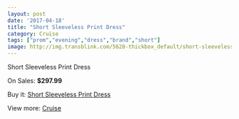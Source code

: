 ```yaml
---
layout: post
date: '2017-04-18'
title: "Short Sleeveless Print Dress"
category: Cruise
tags: ["prom","evening","dress","brand","short"]
image: http://img.transblink.com/5628-thickbox_default/short-sleeveless-print-dress.jpg
---
```

Short Sleeveless Print Dress

On Sales: **$297.99**
<a href="https://www.transblink.com/en/cruise/1833-short-sleeveless-print-dress.html"><amp-img layout="responsive" width="600" height="600" src="//img.transblink.com/5628-thickbox_default/short-sleeveless-print-dress.jpg" alt="Short Sleeveless Print Dress 0" /></a>
<a href="https://www.transblink.com/en/cruise/1833-short-sleeveless-print-dress.html"><amp-img layout="responsive" width="600" height="600" src="//img.transblink.com/5630-thickbox_default/short-sleeveless-print-dress.jpg" alt="Short Sleeveless Print Dress 1" /></a>
<a href="https://www.transblink.com/en/cruise/1833-short-sleeveless-print-dress.html"><amp-img layout="responsive" width="600" height="600" src="//img.transblink.com/5629-thickbox_default/short-sleeveless-print-dress.jpg" alt="Short Sleeveless Print Dress 2" /></a>

Buy it: [Short Sleeveless Print Dress](https://www.transblink.com/en/cruise/1833-short-sleeveless-print-dress.html "Short Sleeveless Print Dress")

View more: [Cruise](https://www.transblink.com/en/5-cruise "Cruise")